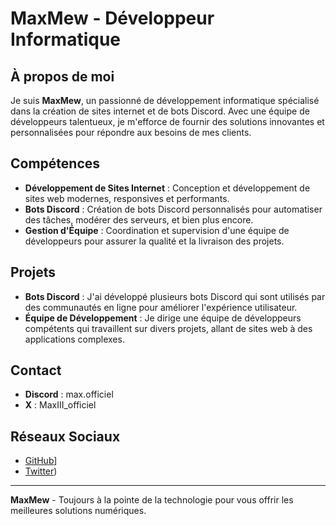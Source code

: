# MaxMew - Développeur Informatique

## À propos de moi
Je suis **MaxMew**, un passionné de développement informatique spécialisé dans la création de sites internet et de bots Discord. Avec une équipe de développeurs talentueux, je m'efforce de fournir des solutions innovantes et personnalisées pour répondre aux besoins de mes clients.

## Compétences
- **Développement de Sites Internet** : Conception et développement de sites web modernes, responsives et performants.
- **Bots Discord** : Création de bots Discord personnalisés pour automatiser des tâches, modérer des serveurs, et bien plus encore.
- **Gestion d'Équipe** : Coordination et supervision d'une équipe de développeurs pour assurer la qualité et la livraison des projets.

## Projets
- **Bots Discord** : J'ai développé plusieurs bots Discord qui sont utilisés par des communautés en ligne pour améliorer l'expérience utilisateur.
- **Équipe de Développement** : Je dirige une équipe de développeurs compétents qui travaillent sur divers projets, allant de sites web à des applications complexes.

## Contact
- **Discord** : max.officiel
- **X** : MaxIII_officiel

## Réseaux Sociaux
- [GitHub]([https://github.com/Ma-HTML)]
- [Twitter]([https://x.com/MaxIII_officiel]))

---

**MaxMew** - Toujours à la pointe de la technologie pour vous offrir les meilleures solutions numériques.
